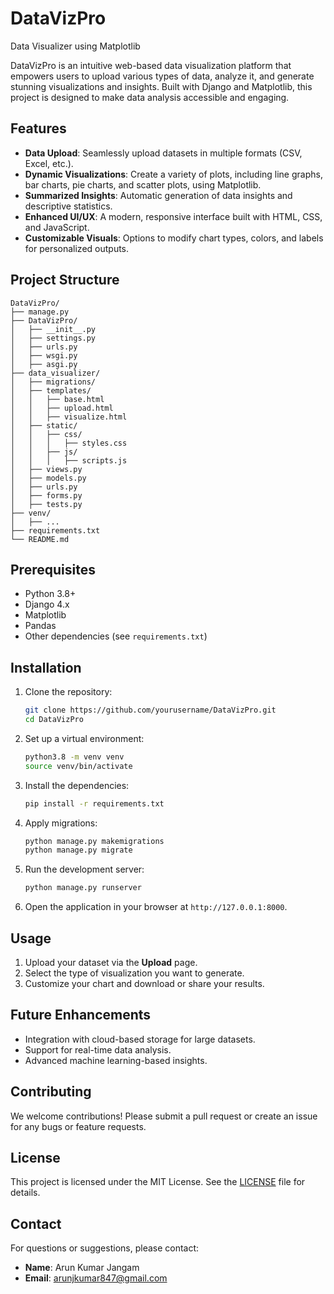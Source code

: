 # DataVizPro
Data Visualizer using Matplotlib

DataVizPro is an intuitive web-based data visualization platform that empowers users to upload various types of data, analyze it, and generate stunning visualizations and insights. Built with Django and Matplotlib, this project is designed to make data analysis accessible and engaging.

## Features

- **Data Upload**: Seamlessly upload datasets in multiple formats (CSV, Excel, etc.).
- **Dynamic Visualizations**: Create a variety of plots, including line graphs, bar charts, pie charts, and scatter plots, using Matplotlib.
- **Summarized Insights**: Automatic generation of data insights and descriptive statistics.
- **Enhanced UI/UX**: A modern, responsive interface built with HTML, CSS, and JavaScript.
- **Customizable Visuals**: Options to modify chart types, colors, and labels for personalized outputs.

## Project Structure

```
DataVizPro/
├── manage.py
├── DataVizPro/
│   ├── __init__.py
│   ├── settings.py
│   ├── urls.py
│   ├── wsgi.py
│   ├── asgi.py
├── data_visualizer/
│   ├── migrations/
│   ├── templates/
│   │   ├── base.html
│   │   ├── upload.html
│   │   ├── visualize.html
│   ├── static/
│   │   ├── css/
│   │   │   ├── styles.css
│   │   ├── js/
│   │   │   ├── scripts.js
│   ├── views.py
│   ├── models.py
│   ├── urls.py
│   ├── forms.py
│   ├── tests.py
├── venv/
│   ├── ...
├── requirements.txt
└── README.md
```

## Prerequisites

- Python 3.8+
- Django 4.x
- Matplotlib
- Pandas
- Other dependencies (see `requirements.txt`)

## Installation

1. Clone the repository:
   ```bash
   git clone https://github.com/yourusername/DataVizPro.git
   cd DataVizPro
   ```

2. Set up a virtual environment:
   ```bash
   python3.8 -m venv venv
   source venv/bin/activate
   ```

3. Install the dependencies:
   ```bash
   pip install -r requirements.txt
   ```

4. Apply migrations:
   ```bash
   python manage.py makemigrations
   python manage.py migrate
   ```

5. Run the development server:
   ```bash
   python manage.py runserver
   ```

6. Open the application in your browser at `http://127.0.0.1:8000`.

## Usage

1. Upload your dataset via the **Upload** page.
2. Select the type of visualization you want to generate.
3. Customize your chart and download or share your results.

## Future Enhancements

- Integration with cloud-based storage for large datasets.
- Support for real-time data analysis.
- Advanced machine learning-based insights.

## Contributing

We welcome contributions! Please submit a pull request or create an issue for any bugs or feature requests.

## License

This project is licensed under the MIT License. See the [LICENSE](LICENSE) file for details.

## Contact

For questions or suggestions, please contact:
- **Name**: Arun Kumar Jangam
- **Email**: arunjkumar847@gmail.com
```
